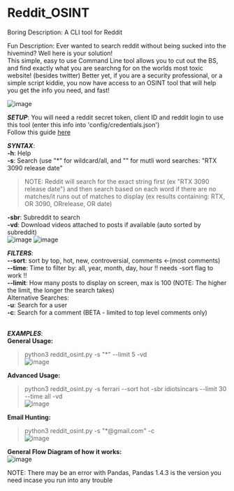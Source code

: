 # Reddit_OSINT
Boring Description: A CLI tool for Reddit

Fun Description: Ever wanted to search reddit without being sucked into the hivemind? Well here is your solution! <br>
This simple, easy to use Command Line tool allows you to cut out the BS, and find exactly what you are searchng for on the worlds most toxic
website! (besides twitter) Better yet, if you are a security professional, or a simple script kiddie, you now have access to an OSINT tool that will 
help you get the info you need, and fast!

![image](https://user-images.githubusercontent.com/91687869/184547440-d7ea63fe-d642-4960-b45d-107debeb1fb4.png)

***SETUP***:
 You will need a reddit secret token, client ID and reddit login to use this tool (enter this info into 'config/credentials.json')<br>
 Follow this guide [here](https://12ft.io/proxy?q=https%3A%2F%2Ftowardsdatascience.com%2Fhow-to-use-the-reddit-api-in-python-5e05ddfd1e5c)

***SYNTAX***:  <br>
  **-h**: Help  <br>
  **-s**: Search (use "*" for wildcard/all, and "" for mutli word searches: "RTX 3090 release date"  <br> 
> NOTE: Reddit will search for the exact string first (ex "RTX 3090 release date") and then search based on each word if there are no matches/it runs out of matches to display (ex results containing: RTX, OR 3090, ORrelease, OR date) <br>

  **-sbr**: Subreddit to search   <br>
  **-vd**: Download videos attached to posts if available (auto sorted by subreddit) <br>
    ![image](https://user-images.githubusercontent.com/91687869/184547697-60864ee2-691d-4def-8316-b5546cb6aa87.png)
    ![image](https://user-images.githubusercontent.com/91687869/184547731-99adb8d8-0119-4732-a4ba-f25375814cdb.png)

  
  
  ***FILTERS***:  <br>
  **--sort**: sort by top, hot, new, controversial, comments <-(most comments)  <br>
  **--time**: Time to filter by: all, year, month, day, hour !! needs -sort flag to work !! <br>
  **--limit**: How many posts to display on screen, max is 100 (NOTE: The higher the limit, the longer the search takes)  <br>
  Alternative Searches:  <br>
  **-u**: Search for a user <br>
  **-c**: Search for a comment (BETA - limited to top level comments only)  <br>
 <br>

***EXAMPLES***:  <br>
**General Usage:** <br>
> python3 reddit_osint.py -s "*" --limit 5 -vd   <br>
 ![image](https://user-images.githubusercontent.com/91687869/185832243-5468563c-1f4b-41c9-88ab-5538ecb09af7.png)
 
**Advanced Usage:** <br>
> python3 reddit_osint.py -s ferrari --sort hot -sbr idiotsincars --limit 30 --time all -vd   <br>
 ![image](https://user-images.githubusercontent.com/91687869/185832130-422d4da7-0aa7-4301-9864-85e07f0d4974.png)

**Email Hunting:** <br>
> python3 reddit_osint.py -s "*@gmail.com" -c <br>
 ![image](https://user-images.githubusercontent.com/91687869/185832385-59d820c9-6cb1-423e-a971-9d099e368b5d.png)


**General Flow Diagram of how it works:** <br>
 ![image](https://user-images.githubusercontent.com/91687869/186959433-a5dfd2a1-0eaa-4a9f-804f-a8e34ef234c5.png)




NOTE: There may be an error with Pandas, Pandas 1.4.3 is the version you need incase you run into any trouble
